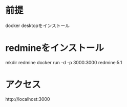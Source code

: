 # 前提
docker desktopをインストール

# redmineをインストール
mkdir redmine
docker run -d -p 3000:3000 redmine:5.1

# アクセス
http://localhost:3000
